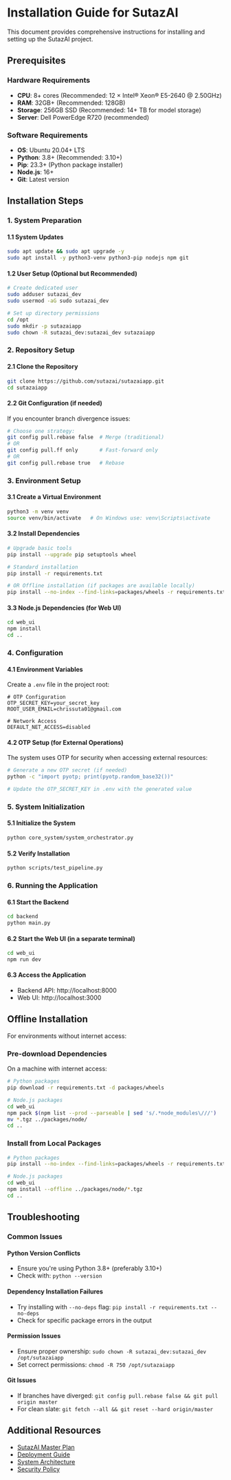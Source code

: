 # Installation Guide for SutazAI

This document provides comprehensive instructions for installing and setting up the SutazAI project.

## Prerequisites

### Hardware Requirements
- **CPU**: 8+ cores (Recommended: 12 × Intel® Xeon® E5-2640 @ 2.50GHz)
- **RAM**: 32GB+ (Recommended: 128GB)
- **Storage**: 256GB SSD (Recommended: 14+ TB for model storage)
- **Server**: Dell PowerEdge R720 (recommended)

### Software Requirements
- **OS**: Ubuntu 20.04+ LTS
- **Python**: 3.8+ (Recommended: 3.10+)
- **Pip**: 23.3+ (Python package installer)
- **Node.js**: 16+
- **Git**: Latest version

## Installation Steps

### 1. System Preparation

#### 1.1 System Updates
```bash
sudo apt update && sudo apt upgrade -y
sudo apt install -y python3-venv python3-pip nodejs npm git
```

#### 1.2 User Setup (Optional but Recommended)
```bash
# Create dedicated user
sudo adduser sutazai_dev
sudo usermod -aG sudo sutazai_dev

# Set up directory permissions
cd /opt
sudo mkdir -p sutazaiapp
sudo chown -R sutazai_dev:sutazai_dev sutazaiapp
```

### 2. Repository Setup

#### 2.1 Clone the Repository
```bash
git clone https://github.com/sutazai/sutazaiapp.git
cd sutazaiapp
```

#### 2.2 Git Configuration (if needed)
If you encounter branch divergence issues:
```bash
# Choose one strategy:
git config pull.rebase false  # Merge (traditional)
# OR
git config pull.ff only       # Fast-forward only
# OR
git config pull.rebase true   # Rebase
```

### 3. Environment Setup

#### 3.1 Create a Virtual Environment
```bash
python3 -m venv venv
source venv/bin/activate   # On Windows use: venv\Scripts\activate
```

#### 3.2 Install Dependencies
```bash
# Upgrade basic tools
pip install --upgrade pip setuptools wheel

# Standard installation
pip install -r requirements.txt

# OR Offline installation (if packages are available locally)
pip install --no-index --find-links=packages/wheels -r requirements.txt
```

#### 3.3 Node.js Dependencies (for Web UI)
```bash
cd web_ui
npm install
cd ..
```

### 4. Configuration

#### 4.1 Environment Variables
Create a `.env` file in the project root:
```
# OTP Configuration
OTP_SECRET_KEY=your_secret_key
ROOT_USER_EMAIL=chrissuta01@gmail.com

# Network Access
DEFAULT_NET_ACCESS=disabled
```

#### 4.2 OTP Setup (for External Operations)
The system uses OTP for security when accessing external resources:
```bash
# Generate a new OTP secret (if needed)
python -c "import pyotp; print(pyotp.random_base32())"

# Update the OTP_SECRET_KEY in .env with the generated value
```

### 5. System Initialization

#### 5.1 Initialize the System
```bash
python core_system/system_orchestrator.py
```

#### 5.2 Verify Installation
```bash
python scripts/test_pipeline.py
```

### 6. Running the Application

#### 6.1 Start the Backend
```bash
cd backend
python main.py
```

#### 6.2 Start the Web UI (in a separate terminal)
```bash
cd web_ui
npm run dev
```

#### 6.3 Access the Application
- Backend API: http://localhost:8000
- Web UI: http://localhost:3000

## Offline Installation

For environments without internet access:

### Pre-download Dependencies
On a machine with internet access:
```bash
# Python packages
pip download -r requirements.txt -d packages/wheels

# Node.js packages
cd web_ui
npm pack $(npm list --prod --parseable | sed 's/.*node_modules\///')
mv *.tgz ../packages/node/
cd ..
```

### Install from Local Packages
```bash
# Python packages
pip install --no-index --find-links=packages/wheels -r requirements.txt

# Node.js packages
cd web_ui
npm install --offline ../packages/node/*.tgz
cd ..
```

## Troubleshooting

### Common Issues

#### Python Version Conflicts
- Ensure you're using Python 3.8+ (preferably 3.10+)
- Check with: `python --version`

#### Dependency Installation Failures
- Try installing with `--no-deps` flag: `pip install -r requirements.txt --no-deps`
- Check for specific package errors in the output

#### Permission Issues
- Ensure proper ownership: `sudo chown -R sutazai_dev:sutazai_dev /opt/sutazaiapp`
- Set correct permissions: `chmod -R 750 /opt/sutazaiapp`

#### Git Issues
- If branches have diverged: `git config pull.rebase false && git pull origin master`
- For clean slate: `git fetch --all && git reset --hard origin/master`

## Additional Resources
- [SutazAI Master Plan](/docs/SUTAZAI_MASTER_PLAN.md)
- [Deployment Guide](/docs/DEPLOYMENT_GUIDE.md)
- [System Architecture](/docs/SYSTEM_ARCHITECTURE.md)
- [Security Policy](/docs/SECURITY_POLICY.md)